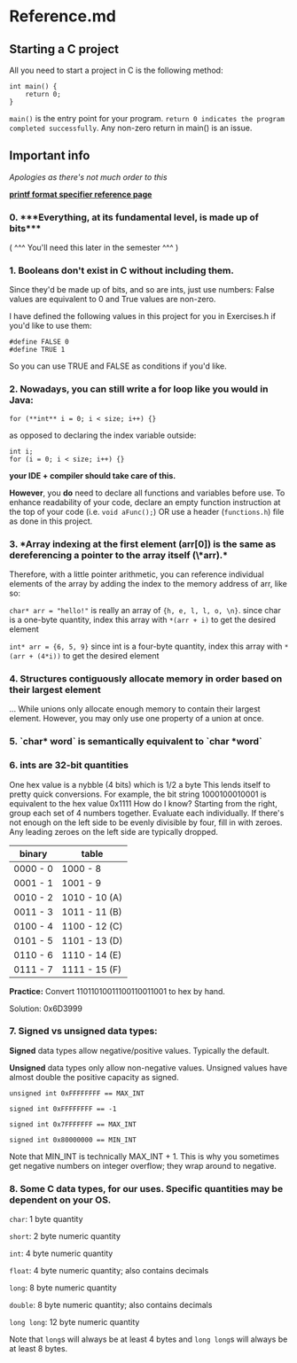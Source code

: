 <h1> Reference.md </h1>

<h2> Starting a C project </h2>

All you need to start a project in C is the following method:
```
int main() {
    return 0;
}
```
`main()` is the entry point for your program. 
`return 0 indicates the program completed successfully`. Any non-zero return in main() is an issue.

<h2> Important info </h2>

*Apologies as there's not much order to this*

[**printf format specifier reference page**](https://alvinalexander.com/programming/printf-format-cheat-sheet/)


<h3> 0. ***Everything, at its fundamental level, is made up of bits*** </h3>

   ( ^^^ You'll need this later in the semester ^^^ )
    

<h3> 1. Booleans don't exist in C without including them. </h3>
Since they'd be made up of bits, and so are ints, just use numbers: False values are equivalent to 0 and True values are non-zero. 

I have defined the following values in this project for you in Exercises.h if you'd like to use them:
```
#define FALSE 0
#define TRUE 1
```
So you can use TRUE and FALSE as conditions if you'd like.


<h3> 2. Nowadays, you can still write a for loop like you would in Java: </h3>

`for (**int** i = 0; i < size; i++) {}`

as opposed to declaring the index variable outside:

```
int i;
for (i = 0; i < size; i++) {}
```

**your IDE + compiler should take care of this.**

**However**, you **do** need to declare all functions and variables before use. To enhance readability of your code, declare an empty function instruction at the top of your code (i.e. `void aFunc();`) OR use a header (`functions.h`) file as done in this project.


<h3> 3. *Array indexing at the first element (arr[0]) is the same as dereferencing a pointer to the array itself (\*arr).* </h3>
Therefore, with a little pointer arithmetic, you can reference individual elements of the array by adding the index to the memory address of arr, like so:

`char* arr = "hello!"` is really an array of `{h, e, l, l, o, \n}`.
since char is a one-byte quantity, index this array with `*(arr + i)`
to get the desired element

`int* arr = {6, 5, 9}`
since int is a four-byte quantity, index this array with `*(arr + (4*i))` to get the desired element


<h3> 4. Structures contiguously allocate memory in order based on their largest element </h3> 
... While unions only allocate enough memory to contain their largest element. However, you may only use one property of a union at once.


<h3> 5. `char* word` is semantically equivalent to `char *word` </h3>


<h3> 6. ints are 32-bit quantities </h3>
One hex value is a nybble (4 bits) which is 1/2 a byte
This lends itself to pretty quick conversions. For example, the bit string
1000100010001 is equivalent to the hex value 0x1111
How do I know?
Starting from the right, group each set of 4 numbers together. Evaluate each individually. If there's not enough on the left side to be evenly divisible by four, fill in with zeroes. Any leading zeroes on the left side are typically dropped.

binary   | table 
-------- | --------
0000 - 0 | 1000 - 8
0001 - 1 | 1001 - 9
0010 - 2 | 1010 - 10 (A)
0011 - 3 | 1011 - 11 (B)
0100 - 4 | 1100 - 12 (C)
0101 - 5 | 1101 - 13 (D)
0110 - 6 | 1110 - 14 (E)
0111 - 7 | 1111 - 15 (F)

**__Practice:__** 
Convert 11011010011100110011001 to hex by hand.

Solution: 0x6D3999
 
 
<h3> 7. Signed vs unsigned data types: </h3>

**Signed** data types allow negative/positive values. Typically the default.

**Unsigned** data types only allow non-negative values. Unsigned values have almost double the positive capacity as signed.

`unsigned int 0xFFFFFFFF == MAX_INT`

`signed int 0xFFFFFFFF == -1`

`signed int 0x7FFFFFFF == MAX_INT`

`signed int 0x80000000 == MIN_INT`

Note that MIN_INT is technically MAX_INT + 1. This is why you sometimes get negative numbers on integer overflow; they wrap around to negative.


<h3> 8. Some C data types, for our uses. Specific quantities may be dependent on your OS. </h3>

`char`: 1 byte quantity

`short`: 2 byte numeric quantity

`int`: 4 byte numeric quantity

`float`: 4 byte numeric quantity; also contains decimals

`long`: 8 byte numeric quantity

`double`: 8 byte numeric quantity; also contains decimals

`long long`: 12 byte numeric quantity

Note that `long`s will always be at least 4 bytes and `long long`s will always be at least 8 bytes.
